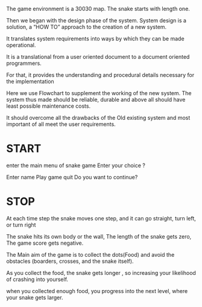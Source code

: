 The game environment is a 30030 map. The snake starts with length one. 

Then we began with the design phase of the system. System design is a solution, a “HOW TO” approach to the creation of a new system. 

It translates system requirements into ways by which they can be made operational. 

It is a translational from a user oriented document to a document oriented programmers. 

For that, it provides the understanding and procedural details necessary for the implementation

Here we use Flowchart to supplement the working of the new system. The system thus made should be reliable, durable and above all should have least possible maintenance costs.

It should overcome all the drawbacks of the Old existing system and most important of all meet the user requirements.

# START

enter the main menu of snake game Enter your choice ?

Enter name Play game quit Do you want to continue?

# STOP

At each time step the snake moves one step, and it can go straight, turn left, or turn right

The snake hits its own body or the wall, The length of the snake gets zero, The game score gets negative.

The Main aim of the game is to collect the dots(Food) and avoid the obstacles (boarders, crosses, and the snake itself). 

As you collect the food, the snake gets longer , so increasing your likelihood of crashing into yourself. 

when you collected enough food, you progress into the next level, where your snake gets larger.
